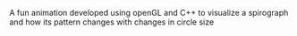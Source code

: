 A fun animation developed using openGL and C++ to visualize a spirograph and how its pattern changes with changes in circle size
